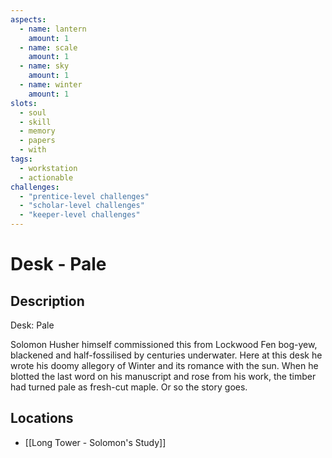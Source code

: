 ```yaml
---
aspects: 
  - name: lantern
    amount: 1
  - name: scale
    amount: 1
  - name: sky
    amount: 1
  - name: winter
    amount: 1
slots:
  - soul
  - skill
  - memory
  - papers
  - with
tags:
  - workstation
  - actionable
challenges:
  - "prentice-level challenges"
  - "scholar-level challenges"
  - "keeper-level challenges"
---
```


# Desk - Pale

## Description
Desk: Pale

Solomon Husher himself commissioned this from Lockwood Fen bog-yew, blackened and half-fossilised by centuries underwater. Here at this desk he wrote his doomy allegory of Winter and its romance with the sun. When he blotted the last word on his manuscript and rose from his work, the timber had turned pale as fresh-cut maple. Or so the story goes.
## Locations
- [[Long Tower - Solomon's Study]]